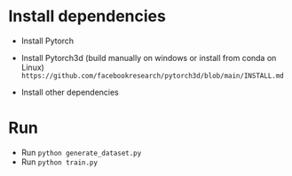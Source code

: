 # Install dependencies
- Install Pytorch
- Install Pytorch3d (build manually on windows or install from conda on Linux)
`https://github.com/facebookresearch/pytorch3d/blob/main/INSTALL.md`

- Install other dependencies

# Run
- Run `python generate_dataset.py`
- Run `python train.py`

